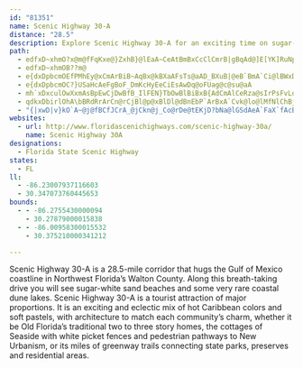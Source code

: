 ```yaml
---
id: "81351"
name: Scenic Highway 30-A
distance: "28.5"
description: Explore Scenic Highway 30-A for an exciting time on sugar-white sand beaches and coastal dune lakes. See a variety of Florida architecture along this byway, as well as hot Caribbean colors and soft pastels.
path:
  - edfxD~xhmO?x@m@fFqKxe@}ZxhB}@lEaA~CeAtBmBxCcClCmrB|gBqAd@]E[YK]RuNpAkXV{M~@w{AEqW`AcdBNgM`|@jAlf@d@`bAxA
  - edfxD~xhmOB??m@
  - e{dxDpbcmOEfPMhEy@xCmArBiB~AqBx@kBXaAFsTs@aAD_BXuB|@eB`BmA`Ci@lBWxDlAvWf@zF`A~DrCzGtA|Dl@`DVzCDdJe@hs@
  - e{dxDpbcmOC?}USaHcAeFgBoF_DmKcHyEeCiEsAwDq@oFUag@c@su@aA
  - mh`xDxculOwXxmAsBpEwCjDwBfB_IlFEN}TbOwBlBiBxB{AdCmAlCeRza@sIrPsFvLqAxEi@~EClASjPDdAa@~hAQv^K`D_@dE{@hFkLrc@gAbFYfC[zEIp^
  - qdkxDbirlOhA\bBRdRrArCn@rCjBl@p@xBlDl@dBnEbP`ArBxA`Cvk@lo@lMfNlChBjCdArBd@fCRjCAdD]tTgDxh@aE~Fm@zBc@zFyBxFgDnCgArC_@|H@hG[vHsBbX{K~CcAjEc@|DLnDr@tFtCjM~HpDfB~EjB
  - "{|xwD|v}kO`A~@j@fBCfJCrA_@jCkn@j_Co@rDe@tEKjD?bNa@lGSdAeA`FaX`fAcBlEc@v@gB~Bw@t@yCvB{ZbPkBvAqAnAmA`BiArBaAxByIvX_DrIoD`L_ApDmn@rnByCzJ}@fFO`DOjXJxDf@tCz@dC`JlPx@`Bj@jB`@xD?`Eu`@lpBwGhf@q@pD"
websites:
  - url: http://www.floridascenichighways.com/scenic-highway-30a/
    name: Scenic Highway 30A
designations:
  - Florida State Scenic Highway
states:
  - FL
ll:
  - -86.23007937116603
  - 30.347073760445653
bounds:
  - - -86.2755430000094
    - 30.27879000015838
  - - -86.00958300015532
    - 30.375210000341212

---
```


Scenic Highway 30-A is a 28.5-mile corridor that hugs the Gulf of Mexico coastline in Northwest Florida’s Walton County. Along this breath-taking drive you will see sugar-white sand beaches and some very rare coastal dune lakes. Scenic Highway 30-A is a tourist attraction of major proportions. It is an exciting and eclectic mix of hot Caribbean colors and soft pastels, with architecture to match each community’s charm, whether it be Old Florida’s traditional two to three story homes, the cottages of Seaside with white picket fences and pedestrian pathways to New Urbanism, or its miles of greenway trails connecting state parks, preserves and residential areas.
